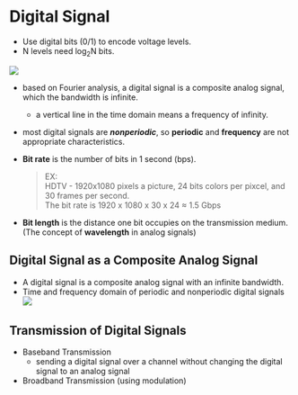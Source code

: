 # Digital Signal
- Use digital bits (0/1) to encode voltage levels.
- N levels need log<sub>2</sub>N bits.

![](fig/digital-signal.png)

- based on Fourier analysis, a digital signal is a composite analog signal, which the bandwidth is infinite.
  - a vertical line in the time domain means a frequency of infinity.
- most digital signals are ___nonperiodic___, so __periodic__ and __frequency__ are not appropriate characteristics.
- __Bit rate__ is the number of bits in 1 second (bps).
  > EX: <br>
  > HDTV - 1920x1080 pixels a picture, 24 bits colors per pixcel, and 30 frames per second. <br>
  > The bit rate is 1920 x 1080 x 30 x 24 &asymp; 1.5 Gbps
  
- __Bit length__ is the distance one bit occupies on the transmission medium. (The concept of __wavelength__ in analog signals)

## Digital Signal as a Composite Analog Signal
- A digital signal is a composite analog signal with an infinite bandwidth.
- Time and frequency domain of periodic and nonperiodic digital signals
![](fig/digital-signal-2.png)

## Transmission of Digital Signals
- Baseband Transmission
  - sending a digital signal over a channel without changing the digital signal to an analog signal
- Broadband Transmission (using modulation)
